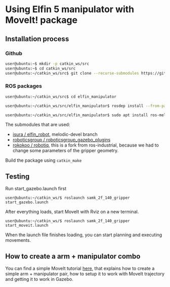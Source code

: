 # Using Elfin 5 manipulator with MoveIt! package

## Installation process

<!-- ```bash
sudo apt install ros-melodic-soem \
ros-melodic-moveit \
ros-melodic-joint-trajectory-controller \
ros-melodic-socketcan-interface
``` -->

### Github

```bash
user@ubuntu:~$ mkdir -p catkin_ws/src
user@ubuntu:~$ cd catkin_ws/src
user@ubuntu:~/catkin_ws/src$ git clone --recurse-submodules https://github.com/rokokoo/elfin_manipulator.git
```

### ROS packages

```bash
user@ubuntu:~/catkin_ws/src$ cd elfin_manipulator

user@ubuntu:~/catkin_ws/src/elfin_manipulator$ rosdep install --from-paths src --ignore-src --rosdistro=melodic -y

user@ubuntu:~/catkin_ws/src/elfin_manipulator$ sudo apt install ros-melodic-moveit-simple-controller-manager
```

The submodules that are used:

- [isura / elfin_robot](https://github.com/isura/elfin_robot/tree/melodic-devel), melodic-devel branch
- [roboticsgroup / roboticsgroup_gazebo_plugins](https://github.com/roboticsgroup/roboticsgroup_gazebo_plugins.git)
- [rokokoo / robotiq](https://github.com/rokokoo/robotiq), this is a fork from ros-industrial, because we had to change some parameters of the gripper geometry.

Build the package using `catkin_make`

## Testing

Run start_gazebo.launch first

`user@ubuntu:~/catkin_ws/$ roslaunch samk_2f_140_gripper start_gazebo.launch`

After everything loads, start MoveIt with Rviz on a new terminal.

`user@ubuntu:~/catkin_ws/$ roslaunch samk_2f_140_gripper start_moveit.launch`

When the launch file finishes loading, you can start planning and executing movements.

## How to create a arm + manipulator combo

You can find a simple MoveIt tutorial [here](doc/create_moveit_config.md), that explains how to create a simple arm + manipulator pair, how to setup it to work with MoveIt trajectory and getting it to work in Gazebo.
